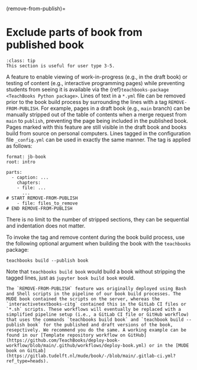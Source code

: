 (remove-from-publish)=
# Exclude parts of book from published book

```{admonition} User types
:class: tip
This section is useful for user type 3-5.
```

A feature to enable viewing of work-in-progress (e.g., in the draft book) or testing of content (e.g., interactive programming pages) while preventing students from seeing it is available via the {ref}`teachbooks-package <TeachBooks Python package>`. Lines of text in a `*.yml` file can be removed prior to the book build process by surrounding the lines with a tag `REMOVE-FROM-PUBLISH`. For example, pages in a draft book (e.g., `main` branch) can be manually stripped out of the table of contents when a merge request from `main` to `publish`, preventing the page being included in the published book. Pages marked with this feature are still visible in the draft book and books build from source on personal computers. Lines tagged in the configuration file `_config.yml` can be used in exactly the same manner. The tag is applied as follows:

```
format: jb-book
root: intro

parts:
  - caption: ...
    chapters: 
    - file: ...
      ...
# START REMOVE-FROM-PUBLISH
    - file: files_to_remove
# END REMOVE-FROM-PUBLISH
```
There is no limit to the number of stripped sections, they can be sequential and indentation does not matter.

To invoke the tag and remove content during the book build process, use the following optional argument when building the book with the `teachbooks` package:

```
teachbooks build --publish book
```

Note that `teachbooks build book` would build a book without stripping the tagged lines, just as `jupyter book build book` would.

```{note}
The `REMOVE-FROM-PUBLISH` feature was originally deployed using Bash and Shell scripts in the pipeline of our book build processes. The MUDE book contained the scripts on the server, whereas the `interactivetextbooks-citg` contained this in the GitLab CI files or `*.sh` scripts. These workflows will eventually be replaced with a simplified pipeline setup (i.e., a GitLab CI file or GitHub workflow) that uses the commands `teachbooks build book` and `teachbook build --publish book` for the published and draft versions of the book, resepctively. We recommend you do the same. A working example can be found in our [Template repository workflow on GitHub](https://github.com/TeachBooks/deploy-book-workflow/blob/main/.github/workflows/deploy-book.yml) or in the [MUDE book on GitLab](https://gitlab.tudelft.nl/mude/book/-/blob/main/.gitlab-ci.yml?ref_type=heads).
```

